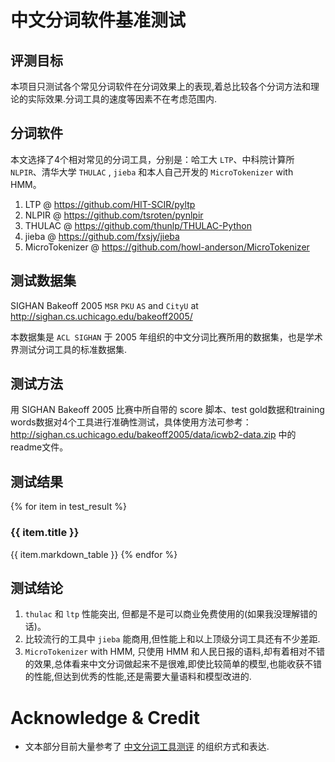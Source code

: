 # 中文分词软件基准测试
## 评测目标
本项目只测试各个常见分词软件在分词效果上的表现,着总比较各个分词方法和理论的实际效果.分词工具的速度等因素不在考虑范围内.
## 分词软件
本文选择了4个相对常见的分词工具，分别是：哈工大 `LTP`、中科院计算所 `NLPIR`、清华大学 `THULAC` , `jieba` 和本人自己开发的 `MicroTokenizer` with HMM。

1. LTP @ https://github.com/HIT-SCIR/pyltp
2. NLPIR @ https://github.com/tsroten/pynlpir
3. THULAC @ https://github.com/thunlp/THULAC-Python
4. jieba @ https://github.com/fxsjy/jieba
5. MicroTokenizer @ https://github.com/howl-anderson/MicroTokenizer

## 测试数据集
SIGHAN Bakeoff 2005 `MSR` `PKU` `AS` and `CityU` at http://sighan.cs.uchicago.edu/bakeoff2005/

本数据集是 `ACL SIGHAN` 于 2005 年组织的中文分词比赛所用的数据集，也是学术界测试分词工具的标准数据集.

## 测试方法
用 SIGHAN Bakeoff 2005 比赛中所自带的 score 脚本、test gold数据和training words数据对4个工具进行准确性测试，具体使用方法可参考：http://sighan.cs.uchicago.edu/bakeoff2005/data/icwb2-data.zip 中的readme文件。

## 测试结果
{% for item in test_result %}
### {{ item.title }}
{{ item.markdown_table }}
{% endfor %}

## 测试结论
1. `thulac` 和 `ltp` 性能突出, 但都是不是可以商业免费使用的(如果我没理解错的话)。
2. 比较流行的工具中 `jieba` 能商用,但性能上和以上顶级分词工具还有不少差距.
3. `MicroTokenizer` with HMM, 只使用 HMM 和人民日报的语料,却有着相对不错的效果,总体看来中文分词做起来不是很难,即使比较简单的模型,也能收获不错的性能,但达到优秀的性能,还是需要大量语料和模型改进的.

# Acknowledge & Credit
* 文本部分目前大量参考了 [中文分词工具测评](http://rsarxiv.github.io/2016/11/29/%E4%B8%AD%E6%96%87%E5%88%86%E8%AF%8D%E5%B7%A5%E5%85%B7%E6%B5%8B%E8%AF%84/) 的组织方式和表达.